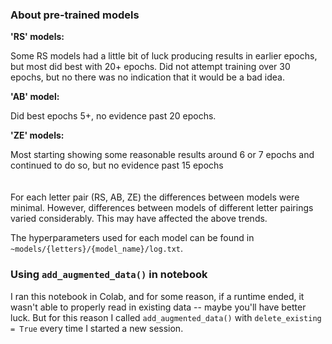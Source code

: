 ### About pre-trained models

**'RS' models:**

Some RS models had a little bit of luck producing results in earlier epochs, but most did best with 20+ epochs. 
Did not attempt training over 30 epochs, but no there was no indication that it would be a bad idea.

**'AB' model:**

Did best epochs 5+, no evidence past 20 epochs.

**'ZE' models:**

Most starting showing some reasonable results around 6 or 7 epochs and continued to do so, but no evidence past 15 epochs<br><br><br>
For each letter pair (RS, AB, ZE) the differences between models were minimal. However, differences 
between models of different letter pairings varied considerably. This may have affected the above
trends.

The hyperparameters used for each model can be found in `~models/{letters}/{model_name}/log.txt`.


### Using `add_augmented_data()` in notebook

I ran this notebook in Colab, and for some reason, if a runtime ended, it wasn't able to properly read in existing data -- 
maybe you'll have better luck. But for this reason I called `add_augmented_data()` with `delete_existing = True` every 
time I started a new session.
